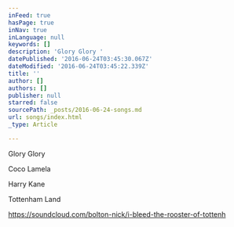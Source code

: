 ```yaml
---
inFeed: true
hasPage: true
inNav: true
inLanguage: null
keywords: []
description: 'Glory Glory '
datePublished: '2016-06-24T03:45:30.067Z'
dateModified: '2016-06-24T03:45:22.339Z'
title: ''
author: []
authors: []
publisher: null
starred: false
sourcePath: _posts/2016-06-24-songs.md
url: songs/index.html
_type: Article

---
```

Glory Glory

Coco Lamela

Harry Kane

Tottenham Land

https://soundcloud.com/bolton-nick/i-bleed-the-rooster-of-tottenh